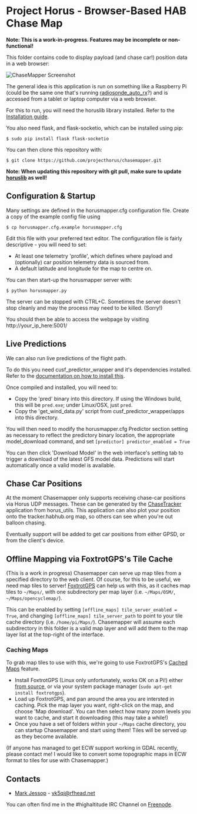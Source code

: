# Project Horus - Browser-Based HAB Chase Map

**Note: This is a work-in-progress. Features may be incomplete or non-functional!**

This folder contains code to display payload (and chase car!) position data in a web browser:

![ChaseMapper Screenshot](https://github.com/projecthorus/chasemapper/raw/master/doc/chasemapper.jpg)

The general idea is this application is run on something like a Raspberry Pi (could be the same one that's running [radiosonde_auto_rx](https://github.com/projecthorus/radiosonde_auto_rx)?) and is accessed from a tablet or laptop computer via a web browser.

For this to run, you will need the horuslib library installed. Refer to the [Installation guide](https://github.com/projecthorus/horus_utils/wiki/1.-Dependencies-&-Installation).

You also need flask, and flask-socketio, which can be installed using pip:
```
$ sudo pip install flask flask-socketio
```

You can then clone this repository with:
```
$ git clone https://github.com/projecthorus/chasemapper.git
```

**Note: When updating this repository with git pull, make sure to update [horuslib](https://github.com/projecthorus/horus_utils/) as well!**

## Configuration & Startup
Many settings are defined in the horusmapper.cfg configuration file.
Create a copy of the example config file using
```
$ cp horusmapper.cfg.example horusmapper.cfg
```
Edit this file with your preferred text editor. The configuration file is fairly descriptive - you will need to set:
 * At least one telemetry 'profile', which defines where payload and (optionally) car position telemetry data is sourced from.
 * A default latitude and longitude for the map to centre on.

You can then start-up the horusmapper server with:
```
$ python horusmapper.py
```

The server can be stopped with CTRL+C. Sometimes the server doesn't stop cleanly and may the process may need to be killed. (Sorry!)

You should then be able to access the webpage by visiting http://your_ip_here:5001/

## Live Predictions
We can also run live predictions of the flight path. 

To do this you need cusf_predictor_wrapper and it's dependencies installed. Refer to the [documentation on how to install this](https://github.com/darksidelemm/cusf_predictor_wrapper/).

Once compiled and installed, you will need to: 
 * Copy the 'pred' binary into this directory. If using the Windows build, this will be `pred.exe`; under Linux/OSX, just `pred`.
 * Copy the 'get_wind_data.py' script from cusf_predictor_wrapper/apps into this directory.

You will then need to modify the horusmapper.cfg Predictor section setting as necessary to reflect the predictory binary location, the appropriate model_download command, and set `[predictor] predictor_enabled = True`

You can then click 'Download Model' in the web interface's setting tab to trigger a download of the latest GFS model data. Predictions will start automatically once a valid model is available.


## Chase Car Positions
At the moment Chasemapper only supports receiving chase-car positions via Horus UDP messages. These can be generated by the [ChaseTracker](https://github.com/projecthorus/horus_utils/wiki#chasetracker--chasecar_nogui) application from horus_utils. This application can also plot your position onto the tracker.habhub.org map, so others can see when you're out balloon chasing.

Eventually support will be added to get car positions from either GPSD, or from the client's device.


## Offline Mapping via FoxtrotGPS's Tile Cache
(This is a work in progress)
Chasemapper can serve up map tiles from a specified directory to the web client. Of course, for this to be useful, we need map tiles to server! [FoxtrotGPS](https://www.foxtrotgps.org/) can help us with this, as it caches map tiles to `~/Maps/`, with one subdirectory per map layer (i.e. `~/Maps/OSM/`, `~/Maps/opencyclemap/`).

This can be enabled by setting `[offline_maps] tile_server_enabled = True`, and changing `[offline_maps] tile_server_path` to point to your tile cache directory (i.e. `/home/pi/Maps/`). Chasemapper will assume each subdirectory in this folder is a valid map layer and will add them to the map layer list at the top-right of the interface.

### Caching Maps

To grab map tiles to use with this, we're going to use FoxtrotGPS's [Cached Maps](https://www.foxtrotgps.org/doc/foxtrotgps.html#Cached-Maps) feature. 

 * Install FoxtrotGPS (Linux only unfortunately, works OK on a Pi!) either [from source](https://www.foxtrotgps.org/releases/), or via your system package manager (`sudo apt-get install foxtrotgps`). 
 * Load up FoxtrotGPS, and pan around the area you are intersted in caching. Pick the map layer you want, right-click on the map, and choose 'Map download'. You can then select how many zoom levels you want to cache, and start it downloading (this may take a while!)
 * Once you have a set of folders within your `~/Maps` cache directory, you can startup Chasemapper and start using them! Tiles will be served up as they become available.


(If anyone has managed to get ECW support working in GDAL recently, please contact me! I would like to convert some topographic maps in ECW format to tiles for use with Chasemapper.)


## Contacts
* [Mark Jessop](https://github.com/darksidelemm) - vk5qi@rfhead.net

You can often find me in the #highaltitude IRC Channel on [Freenode](https://webchat.freenode.net/).